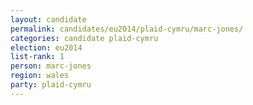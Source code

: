 ```yaml
---
layout: candidate
permalink: candidates/eu2014/plaid-cymru/marc-jones/
categories: candidate plaid-cymru
election: eu2014
list-rank: 1
person: marc-jones
region: wales
party: plaid-cymru
---
```

